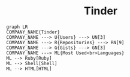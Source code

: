 <h1 align="center">Tinder</h1>

```mermaid
graph LR
COMPANY_NAME{Tinder}
COMPANY_NAME ---> U{Users} ---> UN[3]
COMPANY_NAME ---> R{Repositories} ---> RN[9]
COMPANY_NAME ---> G{Gists} ---> GN[3]
COMPANY_NAME ---> ML{Most Used<br>Languages}
ML --> Ruby[Ruby]
ML --> Shell[Shell]
ML --> HTML[HTML]
```
